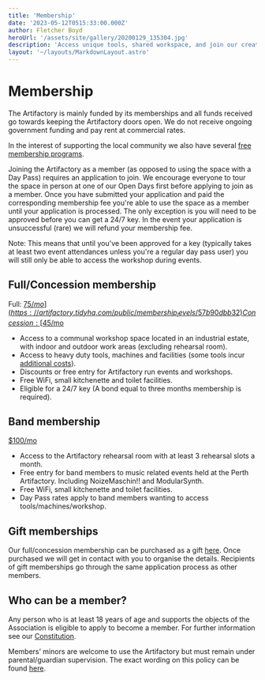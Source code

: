 ```yaml
---
title: 'Membership'
date: '2023-05-12T0515:33:00.000Z'
author: Fletcher Boyd
heroUrl: '/assets/site/gallery/20200129_135304.jpg'
description: 'Access unique tools, shared workspace, and join our creativity-driven community. Start making today!'
layout: '~/layouts/MarkdownLayout.astro'
---
```


# Membership

The Artifactory is mainly funded by its memberships and all funds received go towards keeping the Artifactory doors open. We do not receive ongoing government funding and pay rent at commercial rates.

In the interest of supporting the local community we also have several [free membership programs](/pages/freeMembership).

Joining the Artifactory as a member (as opposed to using the space with a Day Pass) requires an application to join. We encourage everyone to tour the space in person at one of our Open Days first before applying to join as a member. Once you have submitted your application and paid the corresponding membership fee you're able to use the space as a member until your application is processed. The only exception is you will need to be approved before you can get a 24/7 key. In the event your application is unsuccessful (rare) we will refund your membership fee.

Note: This means that until you've been approved for a key (typically takes at least two event attendances unless you're a regular day pass user) you will still only be able to access the workshop during events.

## Full/Concession membership

Full: [$75/mo](https://artifactory.tidyhq.com/public/membership_levels/57b90dbb32)  
Concession: [$45/mo](https://artifactory.tidyhq.com/public/membership_levels/53401b970f)

- Access to a communal workshop space located in an industrial estate, with indoor and outdoor work areas (excluding rehearsal room).
- Access to heavy duty tools, machines and facilities (some tools incur [additional costs](https://wiki.artifactory.org.au/en/docs/policies/fees)).
- Discounts or free entry for Artifactory run events and workshops.
- Free WiFi, small kitchenette and toilet facilities.
- Eligible for a 24/7 key (A bond equal to three months membership is required).

## Band membership

[$100/mo](https://artifactory.tidyhq.com/public/membership_levels/NYW9Rg)

- Access to the Artifactory rehearsal room with at least 3 rehearsal slots a month.
- Free entry for band members to music related events held at the Perth Artifactory. Including NoizeMaschin!! and ModularSynth.
- Free WiFi, small kitchenette and toilet facilities.
- Day Pass rates apply to band members wanting to access tools/machines/workshop.

## Gift memberships

Our full/concession membership can be purchased as a gift [here](https://artifactory.tidyhq.com/public/shop/products). Once purchased we will get in contact with you to organise the details. Recipients of gift memberships go through the same application process as other members.

## Who can be a member?

Any person who is at least 18 years of age and supports the objects of the Association is eligible to apply to become a member. For further information see our [Constitution](https://wiki.artifactory.org.au/en/constitution).

Members’ minors are welcome to use the Artifactory but must remain under parental/guardian supervision. The exact wording on this policy can be found [here](https://wiki.artifactory.org.au/en/docs/policies/bylaws#minors-in-the-space).
